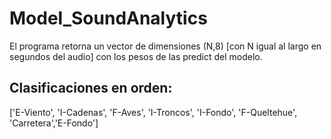 # Model_SoundAnalytics
El programa retorna  un vector de dimensiones (N,8) [con N igual al largo en segundos del audio] con los pesos de las predict del modelo. 
## Clasificaciones en orden: 
['E-Viento', 'I-Cadenas', 'F-Aves', 'I-Troncos', 'I-Fondo', 'F-Queltehue', 'Carretera','E-Fondo']
